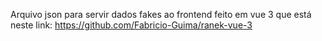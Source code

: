 Arquivo json para servir dados fakes ao frontend feito em vue 3 que está neste link: https://github.com/Fabricio-Guima/ranek-vue-3
